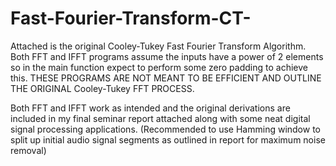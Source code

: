 # Fast-Fourier-Transform-CT-
Attached is the original Cooley-Tukey Fast Fourier Transform Algorithm.  Both FFT and IFFT programs assume the inputs have a power of 2 elements
so in the main function expect to perform some zero padding to achieve this.   THESE PROGRAMS ARE NOT MEANT TO BE EFFICIENT AND OUTLINE THE ORIGINAL Cooley-Tukey FFT PROCESS.

Both FFT and IFFT work as intended and the original derivations are included in my final seminar report attached along with some neat digital signal processing applications.  (Recommended to use Hamming window to split up initial audio signal segments as outlined in report for maximum noise removal)
